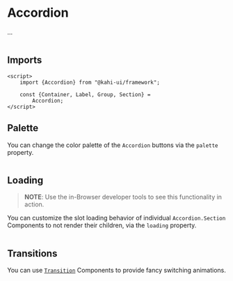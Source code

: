 # Accordion

...

```svelte repl Accordion Preview

```

## Imports

```svelte default Accordion Imports
<script>
    import {Accordion} from "@kahi-ui/framework";

    const {Container, Label, Group, Section} =
        Accordion;
</script>
```

## Palette

You can change the color palette of the `Accordion` buttons via the `palette` property.

```svelte repl Accordion Palette

```

## Loading

> **NOTE**: Use the in-Browser developer tools to see this functionality in action.

You can customize the slot loading behavior of individual `Accordion.Section` Components to not render their children, via the `loading` property.

```svelte repl Accordion Loading

```

## Transitions

You can use [`Transition`](../utilities/Transition.md) Components to provide fancy switching animations.

```svelte repl Accordion Transitions

```
